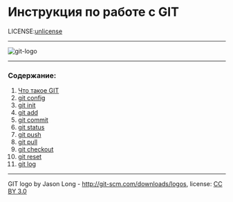 # Инструкция по работе с GIT

LICENSE:[unlicense](./license.md)

---

![git-logo](https://image.shutterstock.com/image-illustration/revision-control-system-word-git-600w-421134571.jpg)

---

### Содержание:
1. [Что такое GIT](./git.md)
2. [git config](./config.md)
3. [git init](./init.md)
4. [git add](./add.md)
5. [git commit](./commit.md)
6. [git status](./status.md)
7. [git push](./push.md)
8. [git pull](./pull.md)
9. [git checkout](./checkout.md)
10. [git reset](./reset.md)
11. [git log](./log.md)

---

GIT logo by Jason Long - http://git-scm.com/downloads/logos,
license: [CC BY 3.0](https://creativecommons.org/licenses/by/3.0/)